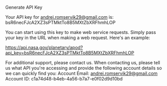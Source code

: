 Generate API Key

Your API key for andrei.romservik29@gmail.com is:
bsR6necFJcA2XZ3sPTMktTo8B5MXtZbXRFhmhLOP

You can start using this key to make web service requests. Simply pass your key in the URL when making a web request. Here's an example:

https://api.nasa.gov/planetary/apod?api_key=bsR6necFJcA2XZ3sPTMktTo8B5MXtZbXRFhmhLOP

For additional support, please contact us. When contacting us, please tell us what API you're accessing and provide the following account details so we can quickly find you:
Account Email: andrei.romservik29@gmail.com
Account ID: c1a74d48-b4eb-4a56-b7a7-e0f02d9d10bd